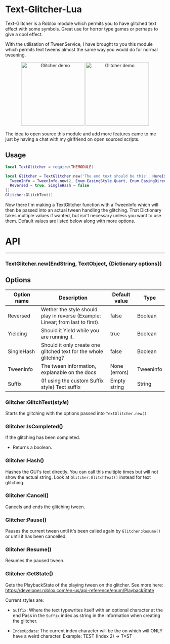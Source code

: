 # Text-Glitcher-Lua

Text-Glitcher is a Roblox module which permits you to have glitched text effect with some symbols. Great use for horror type games or perhaps to give a cool effect.

With the utilisation of TweenService, I have brought to you this module which permits text tweens almost the same way you would do for normal tweening.

<p align="center">
  <img src="https://cdn.discordapp.com/attachments/577991646449238016/847567303116849152/ezgif-2-ab923b990e8b.gif" alt="Glitcher demo" height="200">
  <img src="https://cdn.discordapp.com/attachments/577991646449238016/847567323790966814/3M75PUZhkU.gif" alt="Glitcher demo" height="200">
</p>

The idea to open source this module and add more features came to me just by having a chat with my girlfriend on open sourced scripts. 

## Usage
```lua
local TextGlitcher = require(THEMODULE)

local Glitcher = TextGlitcher.new('The end text should be this', HereIsTheTextLabel,{
  TweenInfo = TweenInfo.new(2, Enum.EasingStyle.Quart, Enum.EasingDirection.InOut),
  Reversed = true, SingleHash = false
})
Glitcher:GlitchText()
```
Now there I'm making a TextGlitcher function with a TweenInfo which will then be passed into an actual tween handling the glitching. That Dictionary takes multiple values if wanted, but isn't necessary unless you want to use them. Default values are listed below along with more options.




# API
---

### TextGlitcher.new(EndString, TextObject, {Dictionary options})


## Options

| Option name | Description | Default value | Type |
| ----------- | ----------- | ------------- | ---- |
| Reversed | Wether the style should play in reverse (Example: Linear; from last to first). | false | Boolean
| Yielding | Should it Yield while you are running it. | true | Boolean
| SingleHash | Should it only create one glitched text for the whole glitching? | false | Boolean
| TweenInfo | The tween information, explanable on the docs | None (errors) | TweenInfo
| Suffix | (If using the custom Suffix style) Text suffix | Empty string | String


### Glitcher:GlitchText(*style*)

Starts the glitching with the options passed into `TextGlitcher.new()`


### Glitcher:IsCompleted()

If the glitching has been completed.

- Returns a boolean.


### Glitcher:Hash()

Hashes the GUI's text directly. You can call this multiple times but will not show the actual string. Look at `Glitcher:GlitchText()` instead for text glitching.


### Glitcher:Cancel()

Cancels and ends the glitching tween.


### Glitcher:Pause()

Pauses the current tween until it's been called again by `Glitcher:Resume()` or until it has been cancelled.


### Glitcher:Resume()

Resumes the paused tween.


### Glitcher:GetState()

Gets the PlaybackState of the playing tween on the glitcher.
See more here: https://developer.roblox.com/en-us/api-reference/enum/PlaybackState


Current styles are:
* `Suffix`: Where the text typewrites itself with an optional character at the end
Pass in the `Suffix` index as string in the information when creating the glitcher.

* `IndexUpdate`: The current index character will be the on which will ONLY have a weird character. Example: TEST (Index 2) -> T\*ST
